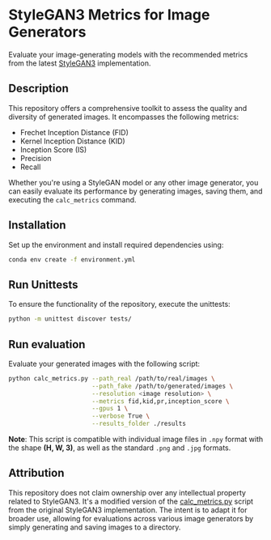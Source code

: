 # StyleGAN3 Metrics for Image Generators

Evaluate your image-generating models with the recommended metrics from the latest [StyleGAN3](https://github.com/NVlabs/stylegan3) implementation.

## Description

This repository offers a comprehensive toolkit to assess the quality and diversity of generated images. It encompasses the following metrics:

- Frechet Inception Distance (FID)
- Kernel Inception Distance (KID)
- Inception Score (IS)
- Precision
- Recall

Whether you're using a StyleGAN model or any other image generator, you can easily evaluate its performance by generating images, saving them, and executing the `calc_metrics` command.

## Installation

Set up the environment and install required dependencies using:

```bash
conda env create -f environment.yml
```

## Run Unittests
To ensure the functionality of the repository, execute the unittests:
```bash
python -m unittest discover tests/
```

## Run evaluation

Evaluate your generated images with the following script:

```bash
python calc_metrics.py --path_real /path/to/real/images \
                       --path_fake /path/to/generated/images \
                       --resolution <image resolution> \
                       --metrics fid,kid,pr,inception_score \
                       --gpus 1 \
                       --verbose True \
                       --results_folder ./results
```

**Note**: This script is compatible with individual image files in `.npy` format with the shape **(H, W, 3)**, as well as the standard `.png` and `.jpg` formats.

## Attribution
This repository does not claim ownership over any intellectual property related to StyleGAN3. It's a modified version 
of the [calc_metrics.py](https://github.com/NVlabs/stylegan3/blob/main/calc_metrics.py) script from the original 
StyleGAN3 implementation. The intent is to adapt it for broader use, allowing for evaluations across various image 
generators by simply generating and saving images to a directory.

